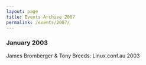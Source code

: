 ```yaml
---
layout: page
title: Events Archive 2007
permalink: /events/2007/
---
```


### **January 2003**
James Bromberger & Tony Breeds: Linux.conf.au 2003
